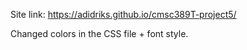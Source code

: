 Site link: https://adidriks.github.io/cmsc389T-project5/

Changed colors in the CSS file + font style.
